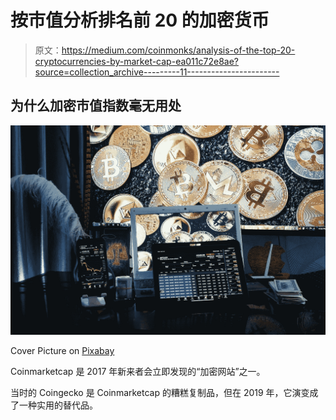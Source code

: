 # 按市值分析排名前 20 的加密货币

> 原文：<https://medium.com/coinmonks/analysis-of-the-top-20-cryptocurrencies-by-market-cap-ea011c72e8ae?source=collection_archive---------11----------------------->

## 为什么加密市值指数毫无用处

![](img/ebde30c966394d1319d3b6d4638214f0.png)

Cover Picture on [Pixabay](https://pixabay.com/photos/trading-blockchain-cryptocurrency-6531134/)

Coinmarketcap 是 2017 年新来者会立即发现的“加密网站”之一。

当时的 Coingecko 是 Coinmarketcap 的糟糕复制品，但在 2019 年，它演变成了一种实用的替代品。